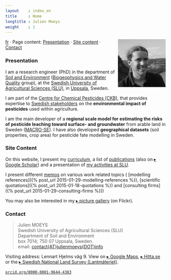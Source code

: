 ```yaml
---
layout    : index_en
title     : Home
longtitle : Julien Moeys
weight    : 1
---
```


<img src="/assets/img/jmoeys-avatar-small.jpg" alt="Photo of Julien Moeys" align="right"/>

<a href="/fr/" class="fr" alt="en français">fr</a> &middot; 
Page content: [Presentation](#presentation) &middot; 
[Site content](#sitecontent) &middot; [Contact](#contact) 

### Presentation   <a name="presentation"></a>

I am a research engineer (PhD) in the department 
of [Soil and Environment][SLUSoil] ([Biogeophysics and Water Quality][BGFVV] 
group), at the [Swedish University of Agricultural Sciences 
(SLU)][SLU], in [Uppsala][], Sweden.

I am part of the [Centre for Chemical Pesticides (CKB)][CKB], 
that provides expertise to [Swedish stakeholders][CKBRef] on the 
**environmental impact of pesticides** used within agriculture.

I am the main developer of a **regional scale model for estimating 
the risks of pesticide leaching toward surface- and groundwater** 
from arable land in Sweden ([MACRO-SE][]). I have also developed 
**geographical datasets** (soil properties, crop area) for pesticide 
fate modelling in Sweden.



### Site Content   <a name="sitecontent"></a>

On this website, I present my [curriculum](/CV/), a list of 
[publications](/Publications/) (also on [&#9656; Google Scholar][jmScholar]) 
and a presentation of [my activities at SLU](/Activities/).

<!-- You will (soon) find information on the [software](/Software/) 
I am developing (mostly R packages), and some technical notes in the 
[IT lab book](/ITLabBook/) section (mostly about Ubuntu server 
management). -->

I present different [memos](/Memos/) on various work related topics (
[modelling references]({% post_url 2015-01-29-modelling-references %}), 
[scientific quotations]({% post_url 2015-01-18-quotations %}) and 
[consulting firms]({% post_url 2015-01-29-consulting-firms %}))

You may also be interested in my [&#9656; picture gallery][jmFlickr] 
(on Flickr).



### Contact   <a name="contact"></a>

> Julien MOEYS   
> Swedish University of Agricultural Sciences (SLU)   
> Department of Soil and Environment   
> box 7014; 750 07 Uppsala, Sweden.   
> email: <a href="mailto:contact{AT}julienmoeys{DOT}info" alt="Julien Moeys e-mail" >contact&#123;AT&#125;julienmoeys&#123;DOT&#125;info</a>   

Visiting address: Lennart Hjelms väg 9. View on [&#9656; Google Maps][gMapSLU], 
[&#9656; Hitta.se][hMapSLU] or the [&#9656; Swedish National Land Survey 
(Lantmäteriet)][sluLM].

<a href="http://orcid.org/0000-0001-9644-4383" alt="Julien Moeys ORCID" class="ORCID" ><code>orcid.org/0000-0001-9644-4383</code></a>



<!-- List of links -->
[SLU]:        http://www.slu.se/  "Swedish University of Agricultural Sciences (SLU)" 
[SLUSoil]:    http://www.slu.se/soil  "department of Soil and Environment (@SLU)" 
[BGFVV]:      http://www.slu.se/en/departments/soil-environment/research/biogeophysics-and-water-quality/  "Biogeophysics and Water Quality group (@SLU)" 
[Uppsala]:    https://en.wikipedia.org/wiki/Uppsala "Uppsala (Wikipedia)"
[CKB]:        http://www.slu.se/en/collaborative-centres-and-projects/centre-for-chemical-pesticides-ckb1/ "Centre for Chemical Pesticides (CKB) (@SLU)" 
[CKBRef]:     http://www.slu.se/en/collaborative-centres-and-projects/centre-for-chemical-pesticides-ckb1/about-us/reference-group/  "CKB Reference group (@SLU)" 
[MACRO-SE]:   http://www.slu.se/sv/centrumbildningar-och-projekt/kompetenscentrum-for-kemiska-bekampningsmedel/verksamhetsomraden/modeller/macro-se/  "MACRO-SE model (@SLU)" 
[jmFlickr]:   https://www.flickr.com/photos/julienmoeys  "Julien Moeys picture gallery (@Flickr)" 
[jmScholar]:  http://scholar.google.com/citations?user=cRNn-IMAAAAJ  "Julien Moeys on Google Scholar"  
[gMapSLU]:    https://goo.gl/maps/Jn13M  "Map of SLU (Google Maps)"
[hMapSLU]:    http://www.hitta.se/kartan?s=e554f834 "Map of SLU (Hitta.se)"
[sluLM]:      http://kso2.lantmateriet.se/?e=649249&n=6634006&z=12 "Map of SLU (Lantmateriet.se)"

<!-- Longer links -->

